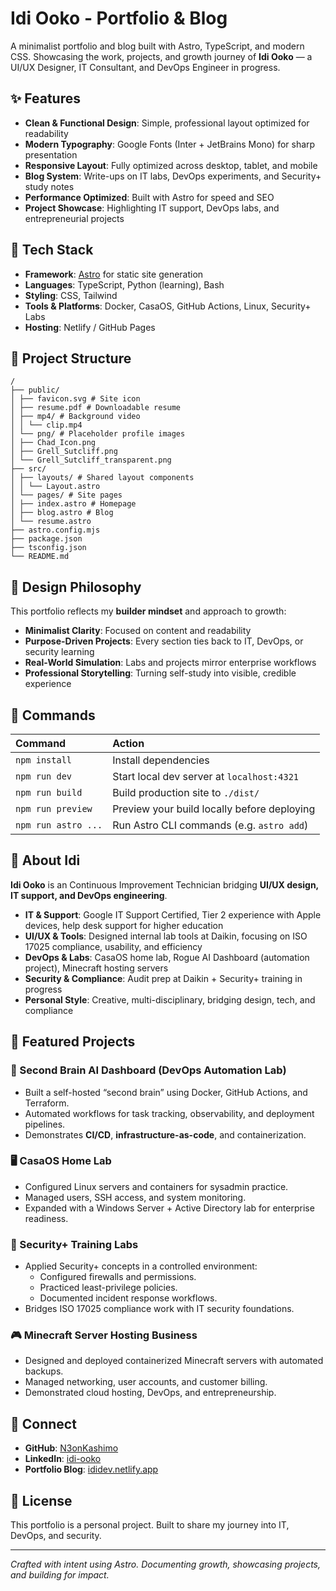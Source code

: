 # Idi Ooko - Portfolio & Blog  

A minimalist portfolio and blog built with Astro, TypeScript, and modern CSS. Showcasing the work, projects, and growth journey of **Idi Ooko** — a UI/UX Designer, IT Consultant, and DevOps Engineer in progress.  

## ✨ Features  

- **Clean & Functional Design**: Simple, professional layout optimized for readability  
- **Modern Typography**: Google Fonts (Inter + JetBrains Mono) for sharp presentation  
- **Responsive Layout**: Fully optimized across desktop, tablet, and mobile  
- **Blog System**: Write-ups on IT labs, DevOps experiments, and Security+ study notes  
- **Performance Optimized**: Built with Astro for speed and SEO  
- **Project Showcase**: Highlighting IT support, DevOps labs, and entrepreneurial projects  

## 🚀 Tech Stack  

- **Framework**: [Astro](https://astro.build) for static site generation  
- **Languages**: TypeScript, Python (learning), Bash  
- **Styling**: CSS, Tailwind  
- **Tools & Platforms**: Docker, CasaOS, GitHub Actions, Linux, Security+ Labs  
- **Hosting**: Netlify / GitHub Pages  

## 📂 Project Structure  

```  
/
├── public/
│ ├── favicon.svg # Site icon
│ ├── resume.pdf # Downloadable resume
│ ├── mp4/ # Background video
│ │ └── clip.mp4
│ └── png/ # Placeholder profile images
│ ├── Chad_Icon.png
│ ├── Grell_Sutcliff.png
│ └── Grell_Sutcliff_transparent.png
├── src/
│ ├── layouts/ # Shared layout components
│ │ └── Layout.astro
│ └── pages/ # Site pages
│ ├── index.astro # Homepage
│ ├── blog.astro # Blog
│ └── resume.astro 
├── astro.config.mjs         
├── package.json             
├── tsconfig.json            
└── README.md
```  

## 🎯 Design Philosophy  

This portfolio reflects my **builder mindset** and approach to growth:  

- **Minimalist Clarity**: Focused on content and readability  
- **Purpose-Driven Projects**: Every section ties back to IT, DevOps, or security learning  
- **Real-World Simulation**: Labs and projects mirror enterprise workflows  
- **Professional Storytelling**: Turning self-study into visible, credible experience  

## 🧞 Commands  

| Command             | Action                                           |
| :------------------ | :----------------------------------------------- |
| `npm install`       | Install dependencies                            |
| `npm run dev`       | Start local dev server at `localhost:4321`      |
| `npm run build`     | Build production site to `./dist/`              |
| `npm run preview`   | Preview your build locally before deploying     |
| `npm run astro ...` | Run Astro CLI commands (e.g. `astro add`)       |  

## 🌟 About Idi  

**Idi Ooko** is an Continuous Improvement Technician bridging **UI/UX design, IT support, and DevOps engineering**.  

- **IT & Support**: Google IT Support Certified, Tier 2 experience with Apple devices, help desk support for higher education  
- **UI/UX & Tools**: Designed internal lab tools at Daikin, focusing on ISO 17025 compliance, usability, and efficiency  
- **DevOps & Labs**: CasaOS home lab, Rogue AI Dashboard (automation project), Minecraft hosting servers  
- **Security & Compliance**: Audit prep at Daikin + Security+ training in progress  
- **Personal Style**: Creative, multi-disciplinary, bridging design, tech, and compliance  

## 📂 Featured Projects  

### 🧠 Second Brain AI Dashboard (DevOps Automation Lab)  
- Built a self-hosted “second brain” using Docker, GitHub Actions, and Terraform.  
- Automated workflows for task tracking, observability, and deployment pipelines.  
- Demonstrates **CI/CD**, **infrastructure-as-code**, and containerization.  

### 🖥️ CasaOS Home Lab  
- Configured Linux servers and containers for sysadmin practice.  
- Managed users, SSH access, and system monitoring.  
- Expanded with a Windows Server + Active Directory lab for enterprise readiness.  

### 🔐 Security+ Training Labs  
- Applied Security+ concepts in a controlled environment:  
  - Configured firewalls and permissions.  
  - Practiced least-privilege policies.  
  - Documented incident response workflows.  
- Bridges ISO 17025 compliance work with IT security foundations.  

### 🎮 Minecraft Server Hosting Business  
- Designed and deployed containerized Minecraft servers with automated backups.  
- Managed networking, user accounts, and customer billing.  
- Demonstrated cloud hosting, DevOps, and entrepreneurship.  

## 🔗 Connect  

- **GitHub**: [N3onKashimo](https://github.com/N3onKashimo)  
- **LinkedIn**: [idi-ooko](https://www.linkedin.com/in/imooko/)  
- **Portfolio Blog**: [ididev.netlify.app](https://ididev.netlify.app)  

## 📄 License  

This portfolio is a personal project. Built to share my journey into IT, DevOps, and security.  

---  

_Crafted with intent using Astro. Documenting growth, showcasing projects, and building for impact._  
